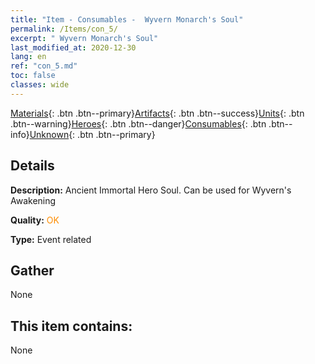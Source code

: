 ```yaml
---
title: "Item - Consumables -  Wyvern Monarch's Soul"
permalink: /Items/con_5/
excerpt: " Wyvern Monarch's Soul"
last_modified_at: 2020-12-30
lang: en
ref: "con_5.md"
toc: false
classes: wide
---
```

 [Materials](/Items/){: .btn .btn--primary}[Artifacts](/Items/Artifacts/){: .btn .btn--success}[Units](/Items/Units/){: .btn .btn--warning}[Heroes](/Items/Heroes/){: .btn .btn--danger}[Consumables](/Items/Consumables/){: .btn .btn--info}[Unknown](/Items/Unknown/){: .btn .btn--primary}

## Details
 **Description:** Ancient Immortal Hero Soul. Can be used for Wyvern's Awakening

 **Quality:** <span style="color: #FF8C00">OK</span>

 **Type:** Event related

## Gather

  None

## This item contains:

  None

